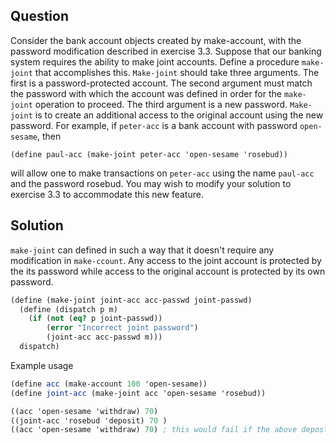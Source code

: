 Question
---
Consider the bank account objects created by make-account, with the password
modification described in exercise 3.3. Suppose that our banking system requires the ability to make
joint accounts. Define a procedure `make-joint` that accomplishes this. `Make-joint` should take
three arguments. The first is a password-protected account. The second argument must match the
password with which the account was defined in order for the `make-joint` operation to proceed.
The third argument is a new password. `Make-joint` is to create an additional access to the original
account using the new password. For example, if `peter-acc` is a bank account with password
`open-sesame`, then
```
(define paul-acc (make-joint peter-acc 'open-sesame 'rosebud))
```
will allow one to make transactions on `peter-acc` using the name `paul-acc` and the password
rosebud. You may wish to modify your solution to exercise 3.3 to accommodate this new feature.

Solution
---
`make-joint` can defined in such a way that it doesn't require any modification in `make-ccount`. Any access to the joint account is protected by the its password while access to the original account is protected by its own password.

```scheme
(define (make-joint joint-acc acc-passwd joint-passwd)
  (define (dispatch p m)
    (if (not (eq? p joint-passwd))
        (error "Incorrect joint password")
        (joint-acc acc-passwd m)))
  dispatch)
```
Example usage
```scheme
(define acc (make-account 100 'open-sesame))
(define joint-acc (make-joint acc 'open-sesame 'rosebud))

((acc 'open-sesame 'withdraw) 70)
((joint-acc 'rosebud 'deposit) 70 )
((acc 'open-sesame 'withdraw) 70) ; this would fail if the above depost weren't made 
```